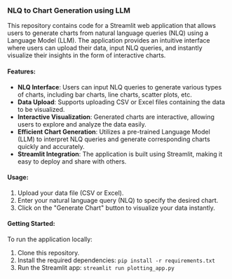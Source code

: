 ### NLQ to Chart Generation using LLM

This repository contains code for a Streamlit web application that allows users to generate charts from natural language queries (NLQ) using a Language Model (LLM). The application provides an intuitive interface where users can upload their data, input NLQ queries, and instantly visualize their insights in the form of interactive charts.

#### Features:
- **NLQ Interface**: Users can input NLQ queries to generate various types of charts, including bar charts, line charts, scatter plots, etc.
- **Data Upload**: Supports uploading CSV or Excel files containing the data to be visualized.
- **Interactive Visualization**: Generated charts are interactive, allowing users to explore and analyze the data easily.
- **Efficient Chart Generation**: Utilizes a pre-trained Language Model (LLM) to interpret NLQ queries and generate corresponding charts quickly and accurately.
- **Streamlit Integration**: The application is built using Streamlit, making it easy to deploy and share with others.

#### Usage:
1. Upload your data file (CSV or Excel).
2. Enter your natural language query (NLQ) to specify the desired chart.
3. Click on the "Generate Chart" button to visualize your data instantly.

#### Getting Started:
To run the application locally:
1. Clone this repository.
2. Install the required dependencies: `pip install -r requirements.txt`
3. Run the Streamlit app: `streamlit run plotting_app.py`
